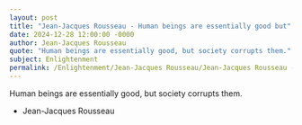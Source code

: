 ```yaml
---
layout: post
title: "Jean-Jacques Rousseau - Human beings are essentially good but"
date: 2024-12-28 12:00:00 -0000
author: Jean-Jacques Rousseau
quote: "Human beings are essentially good, but society corrupts them."
subject: Enlightenment
permalink: /Enlightenment/Jean-Jacques Rousseau/Jean-Jacques Rousseau - Human beings are essentially good but
---
```


Human beings are essentially good, but society corrupts them.

- Jean-Jacques Rousseau
